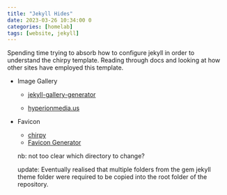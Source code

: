 ```yaml
---
title: "Jekyll Hides"
date: 2023-03-26 10:34:00 0
categories: [homelab]
tags: [website, jekyll]
---
```


Spending time trying to absorb how to configure jekyll in order to understand the chirpy template. Reading through docs and looking at how other sites have employed this template.

- Image Gallery

  - [jekyll-gallery-generator](https://github.com/ggreer/jekyll-gallery-generator)

  - [hyperionmedia.us](https://hyperionmedia.us/posts/jekyll-chirpy-image-gallery/)

- Favicon
  - [chirpy](https://chirpy.cotes.page/posts/customize-the-favicon/)
  - [Favicon Generator](https://www.favicon-generator.org/)
  
  
  nb: not too clear which directory to change?

  update: Eventually realised that multiple folders from the gem jekyll theme folder were required to be copied into the root folder of the repository.
  